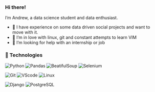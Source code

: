 ### Hi there!

I’m Andrew, a data science student and data enthusiast.

- 🔭 I have experience on some data driven social projects and want to move with it.
- 🌱 I’m in love with linux, git and constant attempts to learn VIM
- 🤔 I’m looking for help with an internship or job 

### :abacus: Technologies

![Python](https://img.shields.io/badge/python-3776AB.svg?style=for-the-badge&logo=python&logoColor=black)
![Pandas](https://img.shields.io/badge/pandas-150458.svg?style=for-the-badge&logo=pandas&logoColor=white)
![BeatifulSoup](https://img.shields.io/badge/BeatifulSoup-%233776AB.svg?style=for-the-badge&logoColor=black)
![Selenium](https://img.shields.io/badge/Selenium-43B02A.svg?style=for-the-badge&logo=Selenium&logoColor=black)

![Git](https://img.shields.io/badge/git-%23F05033.svg?style=for-the-badge&logo=git&logoColor=black)
![VScode](https://img.shields.io/badge/VScode-007ACC.svg?style=for-the-badge&logo=VisualStudioCode&logoColor=black)
![Linux](https://img.shields.io/badge/Linux-FCC624?style=for-the-badge&logo=linux&logoColor=black)

![Django](https://img.shields.io/badge/Django-092E20?style=for-the-badge&logo=django&logoColor=black)
![PostgreSQL](https://img.shields.io/badge/PostgreSQL-4169E1?style=for-the-badge&logo=PostgreSQL&logoColor=black)



<!--
**explesy/explesy** is a ✨ _special_ ✨ repository because its `README.md` (this file) appears on your GitHub profile.

Here are some ideas to get you started:

- 🔭 I’m currently working on ...
- 🌱 I’m currently learning ...
- 👯 I’m looking to collaborate on ...
- 🤔 I’m looking for help with ...
- 💬 Ask me about ...
- 📫 How to reach me: ...
- 😄 Pronouns: ...
- ⚡ Fun fact: ...
-->
